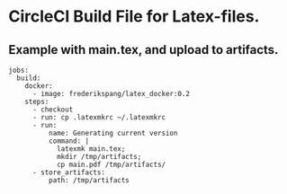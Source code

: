 # CircleCI Build File for Latex-files.


## Example with main.tex, and upload to artifacts.

```
jobs:
  build:
    docker:
      - image: frederikspang/latex_docker:0.2
    steps:
      - checkout
      - run: cp .latexmkrc ~/.latexmkrc
      - run:
          name: Generating current version
          command: |
            latexmk main.tex;
            mkdir /tmp/artifacts;
            cp main.pdf /tmp/artifacts/
      - store_artifacts:
          path: /tmp/artifacts
```

